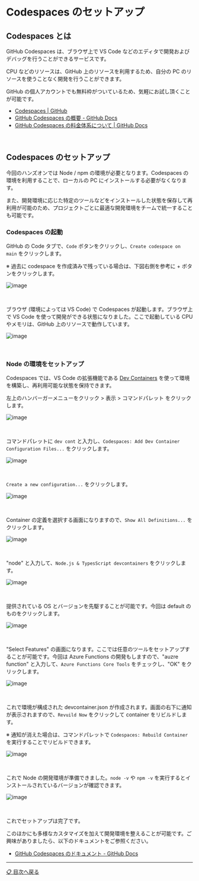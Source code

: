 # Codespaces のセットアップ

## Codespaces とは

GitHub Codespaces は、ブラウザ上で VS Code などのエディタで開発およびデバッグを行うことができるサービスです。

CPU などのリソースは、GitHub 上のリソースを利用するため、自分の PC のリソースを使うことなく開発を行うことができます。

GitHub の個人アカウントでも無料枠がついているため、気軽にお試し頂くことが可能です。

- [Codespaces | GitHub](https://github.co.jp/features/codespaces)
- [GitHub Codespaces の概要 - GitHub Docs](https://docs.github.com/ja/codespaces/overview)
- [GitHub Codespaces の料金体系について | GitHub Docs](https://docs.github.com/ja/billing/managing-billing-for-github-codespaces/about-billing-for-github-codespaces)

<br>

## Codespaces のセットアップ

今回のハンズオンでは Node / npm の環境が必要となります。Codespaces の環境を利用することで、ローカルの PC にインストールする必要がなくなります。

また、開発環境に応じた特定のツールなどをインストールした状態を保存して再利用が可能のため、プロジェクトごとに最適な開発環境をチームで統一することも可能です。

### Codespaces の起動

GitHub の Code タブで、`Code` ボタンをクリックし、`Create codespace on main` をクリックします。

※ 過去に codespace を作成済みで残っている場合は、下図右側を参考に + ボタンをクリックします。


![image](./images/codespaces-setup/1-01.png)

<br>

ブラウザ (環境によっては VS Code) で Codespaces が起動します。ブラウザ上で VS Code を使って開発ができる状態になりました。ここで起動している CPU やメモリは、GitHub 上のリソースで動作しています。

![image](./images/codespaces-setup/1-02.png)

<br>

### Node の環境をセットアップ

Codespaces では、VS Code の拡張機能である [Dev Containers](https://code.visualstudio.com/docs/devcontainers/containers) を使って環境を構築し、再利用可能な状態を保持できます。

左上のハンバーガーメニューをクリック > 表示 > コマンドパレット をクリックします。

![image](./images/codespaces-setup/1-03.png)

<br>

コマンドパレットに `dev cont` と入力し、`Codespaces: Add Dev Container Configuration Files...` をクリックします。

![image](./images/codespaces-setup/1-04.png)

<br>


`Create a new configuration...` をクリックします。

![image](./images/codespaces-setup/1-05.png)

<br>


Container の定義を選択する画面になりますので、`Show All Definitions...` をクリックします。

![image](./images/codespaces-setup/1-06.png)

<br>

"node" と入力して、`Node.js & TypesScript devcontainers` をクリックします。

![image](./images/codespaces-setup/1-07.png)

<br>

提供されている OS とバージョンを先駆することが可能です。今回は default のものをクリックします。

![image](./images/codespaces-setup/1-08.png)

<br>

"Select Features" の画面になります。ここでは任意のツールをセットアップすることが可能です。今回は Azure Functions の開発もしますので、"auzre function" と入力して、`Azure Functions Core Tools` をチェックし、"OK" をクリックします。


![image](./images/codespaces-setup/1-09.png)

<br>

これで環境が構成された devcontainer.json が作成されます。画面の右下に通知が表示されますので、`Revuild Now` をクリックして container をリビルドします。

※ 通知が消えた場合は、コマンドパレットで `Codespaces: Rebuild Container` を実行することでリビルドできます。


![image](./images/codespaces-setup/1-10.png)

<br>

これで Node の開発環境が準備できました。`node -v` や `npm -v` を実行するとインストールされているバージョンが確認できます。

![image](./images/codespaces-setup/1-10.png)

<br>

これでセットアップは完了です。


このほかにも多様なカスタマイズを加えて開発環境を整えることが可能です。ご興味がありましたら、以下のドキュメントをご参照ください。

- [GitHub Codespaces のドキュメント - GitHub Docs](https://docs.github.com/ja/codespaces)


---

[📋 目次へ戻る](../README.md)
